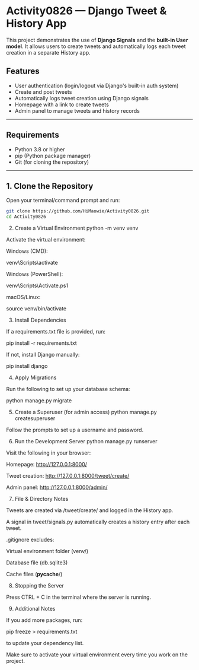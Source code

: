 # Activity0826 — Django Tweet & History App

This project demonstrates the use of **Django Signals** and the **built-in User model**. It allows users to create tweets and automatically logs each tweet creation in a separate History app.

## Features
- User authentication (login/logout via Django's built-in auth system)
- Create and post tweets
- Automatically logs tweet creation using Django signals
- Homepage with a link to create tweets
- Admin panel to manage tweets and history records

---

## Requirements
- Python 3.8 or higher
- pip (Python package manager)
- Git (for cloning the repository)

---

## 1. Clone the Repository

Open your terminal/command prompt and run:

```bash
git clone https://github.com/HiMaowie/Activity0826.git
cd Activity0826
```

2. Create a Virtual Environment
python -m venv venv


Activate the virtual environment:

Windows (CMD):

venv\Scripts\activate


Windows (PowerShell):

venv\Scripts\Activate.ps1


macOS/Linux:

source venv/bin/activate

3. Install Dependencies

If a requirements.txt file is provided, run:

pip install -r requirements.txt


If not, install Django manually:

pip install django

4. Apply Migrations

Run the following to set up your database schema:

python manage.py migrate

5. Create a Superuser (for admin access)
python manage.py createsuperuser


Follow the prompts to set up a username and password.

6. Run the Development Server
python manage.py runserver


Visit the following in your browser:

Homepage: http://127.0.0.1:8000/

Tweet creation: http://127.0.0.1:8000/tweet/create/

Admin panel: http://127.0.0.1:8000/admin/

7. File & Directory Notes

Tweets are created via /tweet/create/ and logged in the History app.

A signal in tweet/signals.py automatically creates a history entry after each tweet.

.gitignore excludes:

Virtual environment folder (venv/)

Database file (db.sqlite3)

Cache files (__pycache__/)

8. Stopping the Server

Press CTRL + C in the terminal where the server is running.

9. Additional Notes

If you add more packages, run:

pip freeze > requirements.txt


to update your dependency list.

Make sure to activate your virtual environment every time you work on the project.
